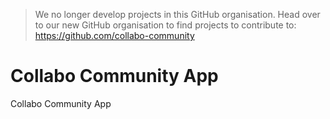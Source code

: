 
> We no longer develop projects in this GitHub organisation. Head over to our new GitHub organisation to find projects to contribute to: https://github.com/collabo-community

#

# Collabo Community App
Collabo Community App

<!--
[![contributions welcome](https://img.shields.io/badge/contributions-welcome-brightgreen.svg?style=flat)](https://code-collabo.gitbook.io/collabo-contributor/collabo-web-app-project/contribute-to-collabo-web-app) [![GitHub pull requests](https://img.shields.io/github/issues-pr/code-collabo/collabo-web-app?color=goldenrod)](https://github.com/code-collabo/collabo-web-app/pulls)

The Collabo Community App is an internal project aimed at promoting the Code Collabo Community, its projects, and programs. It also serves as a showcase for our web development tools like node-mongo and Collabo CSS framework. Opportunities for UI/UX and graphic design contributions are also available.

#

Find out how to use and contribute to this project in the [Collabo Community App Contributing Doc](https://code-collabo.gitbook.io/collabo-contributor/collabo-web-app-project/contribute-to-collabo-web-app)

#

To learn more about Collabo Community and other projects, feel free to visit the official [Collabo Community Documentation](https://code-collabo.gitbook.io/docs)
-->

